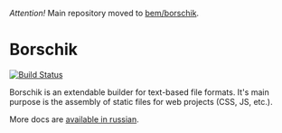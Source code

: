 *Attention!* Main repository moved to [bem/borschik](http://bem.info/articles/borschik/).

# Borschik
[![Build Status](https://secure.travis-ci.org/veged/borschik.png?branch=master)](http://travis-ci.org/veged/borschik)

Borschik is an extendable builder for text-based file formats.
It's main purpose is the assembly of static files for web projects (CSS, JS, etc.).

More docs are [available in russian](README.ru.md).

<!-- Yandex.Metrika counter -->
<img src="https://mc.yandex.ru/watch/12831025" style="position:absolute; left:-9999px;" alt="" />
<!-- /Yandex.Metrika counter -->
